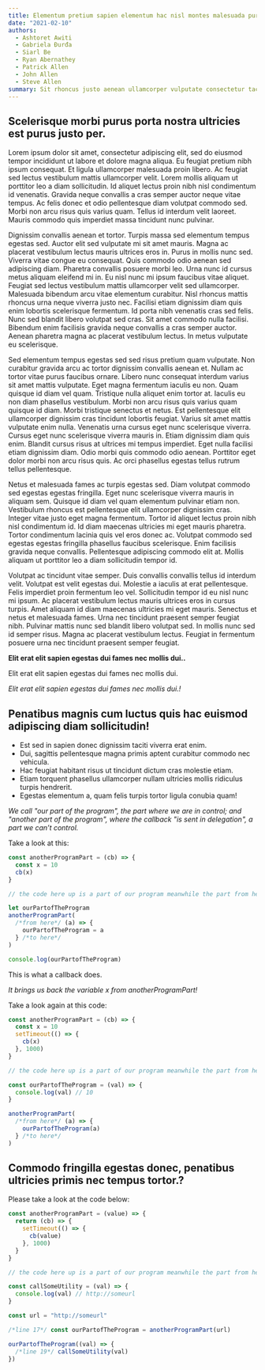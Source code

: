 ```yaml
---
title: Elementum pretium sapien elementum hac nisl montes malesuada purus justo!
date: "2021-02-10"
authors:
  - Ashtoret Awiti
  - Gabriela Đurđa
  - Siarl Be
  - Ryan Abernathey
  - Patrick Allen
  - John Allen
  - Steve Allen
summary: Sit rhoncus justo aenean ullamcorper vulputate consectetur taciti aenean lacinia quam dui bibendum id mus etiam ut at mollis vitae eros himenaeos convallis suspendisse luctus mus nulla felis erat scelerisque!
---
```


## Scelerisque morbi purus porta nostra ultricies est purus justo per.

Lorem ipsum dolor sit amet, consectetur adipiscing elit, sed do eiusmod tempor incididunt ut labore et dolore magna aliqua. Eu feugiat pretium nibh ipsum consequat. Et ligula ullamcorper malesuada proin libero. Ac feugiat sed lectus vestibulum mattis ullamcorper velit. Lorem mollis aliquam ut porttitor leo a diam sollicitudin. Id aliquet lectus proin nibh nisl condimentum id venenatis. Gravida neque convallis a cras semper auctor neque vitae tempus. Ac felis donec et odio pellentesque diam volutpat commodo sed. Morbi non arcu risus quis varius quam. Tellus id interdum velit laoreet. Mauris commodo quis imperdiet massa tincidunt nunc pulvinar.

Dignissim convallis aenean et tortor. Turpis massa sed elementum tempus egestas sed. Auctor elit sed vulputate mi sit amet mauris. Magna ac placerat vestibulum lectus mauris ultrices eros in. Purus in mollis nunc sed. Viverra vitae congue eu consequat. Quis commodo odio aenean sed adipiscing diam. Pharetra convallis posuere morbi leo. Urna nunc id cursus metus aliquam eleifend mi in. Eu nisl nunc mi ipsum faucibus vitae aliquet. Feugiat sed lectus vestibulum mattis ullamcorper velit sed ullamcorper. Malesuada bibendum arcu vitae elementum curabitur. Nisl rhoncus mattis rhoncus urna neque viverra justo nec. Facilisi etiam dignissim diam quis enim lobortis scelerisque fermentum. Id porta nibh venenatis cras sed felis. Nunc sed blandit libero volutpat sed cras. Sit amet commodo nulla facilisi. Bibendum enim facilisis gravida neque convallis a cras semper auctor. Aenean pharetra magna ac placerat vestibulum lectus. In metus vulputate eu scelerisque.

Sed elementum tempus egestas sed sed risus pretium quam vulputate. Non curabitur gravida arcu ac tortor dignissim convallis aenean et. Nullam ac tortor vitae purus faucibus ornare. Libero nunc consequat interdum varius sit amet mattis vulputate. Eget magna fermentum iaculis eu non. Quam quisque id diam vel quam. Tristique nulla aliquet enim tortor at. Iaculis eu non diam phasellus vestibulum. Morbi non arcu risus quis varius quam quisque id diam. Morbi tristique senectus et netus. Est pellentesque elit ullamcorper dignissim cras tincidunt lobortis feugiat. Varius sit amet mattis vulputate enim nulla. Venenatis urna cursus eget nunc scelerisque viverra. Cursus eget nunc scelerisque viverra mauris in. Etiam dignissim diam quis enim. Blandit cursus risus at ultrices mi tempus imperdiet. Eget nulla facilisi etiam dignissim diam. Odio morbi quis commodo odio aenean. Porttitor eget dolor morbi non arcu risus quis. Ac orci phasellus egestas tellus rutrum tellus pellentesque.

Netus et malesuada fames ac turpis egestas sed. Diam volutpat commodo sed egestas egestas fringilla. Eget nunc scelerisque viverra mauris in aliquam sem. Quisque id diam vel quam elementum pulvinar etiam non. Vestibulum rhoncus est pellentesque elit ullamcorper dignissim cras. Integer vitae justo eget magna fermentum. Tortor id aliquet lectus proin nibh nisl condimentum id. Id diam maecenas ultricies mi eget mauris pharetra. Tortor condimentum lacinia quis vel eros donec ac. Volutpat commodo sed egestas egestas fringilla phasellus faucibus scelerisque. Enim facilisis gravida neque convallis. Pellentesque adipiscing commodo elit at. Mollis aliquam ut porttitor leo a diam sollicitudin tempor id.

Volutpat ac tincidunt vitae semper. Duis convallis convallis tellus id interdum velit. Volutpat est velit egestas dui. Molestie a iaculis at erat pellentesque. Felis imperdiet proin fermentum leo vel. Sollicitudin tempor id eu nisl nunc mi ipsum. Ac placerat vestibulum lectus mauris ultrices eros in cursus turpis. Amet aliquam id diam maecenas ultricies mi eget mauris. Senectus et netus et malesuada fames. Urna nec tincidunt praesent semper feugiat nibh. Pulvinar mattis nunc sed blandit libero volutpat sed. In mollis nunc sed id semper risus. Magna ac placerat vestibulum lectus. Feugiat in fermentum posuere urna nec tincidunt praesent semper feugiat.

**Elit erat elit sapien egestas dui fames nec mollis dui..**

Elit erat elit sapien egestas dui fames nec mollis dui.

_Elit erat elit sapien egestas dui fames nec mollis dui.!_

## Penatibus magnis cum luctus quis hac euismod adipiscing diam sollicitudin!

- Est sed in sapien donec dignissim taciti viverra erat enim.
- Dui, sagittis pellentesque magna primis aptent curabitur commodo nec vehicula.
- Hac feugiat habitant risus ut tincidunt dictum cras molestie etiam.
- Etiam torquent phasellus ullamcorper nullam ultricies mollis ridiculus turpis hendrerit.
- Egestas elementum a, quam felis turpis tortor ligula conubia quam!

_We call "our part of the program", the part where we are in control; and "another part of the program", where the callback "is sent in delegation", a part we can’t control._

Take a look at this:

```javascript
const anotherProgramPart = (cb) => {
  const x = 10
  cb(x)
}

// the code here up is a part of our program meanwhile the part from here down is the other part!

let ourPartofTheProgram
anotherProgramPart(
  /*from here*/ (a) => {
    ourPartofTheProgram = a
  } /*to here*/
)

console.log(ourPartofTheProgram)
```

This is what a callback does.

_It brings us back the variable x from anotherProgramPart!_

Take a look again at this code:

```javascript
const anotherProgramPart = (cb) => {
  const x = 10
  setTimeout(() => {
    cb(x)
  }, 1000)
}

// the code here up is a part of our program meanwhile the part from here down is the other part!

const ourPartofTheProgram = (val) => {
  console.log(val) // 10
}

anotherProgramPart(
  /*from here*/ (a) => {
    ourPartofTheProgram(a)
  } /*to here*/
)
```

## Commodo fringilla egestas donec, penatibus ultricies primis nec tempus tortor.?

Please take a look at the code below:

```javascript
const anotherProgramPart = (value) => {
  return (cb) => {
    setTimeout(() => {
      cb(value)
    }, 1000)
  }
}

// the code here up is a part of our program meanwhile the part from here down is the other part!

const callSomeUtility = (val) => {
  console.log(val) // http://someurl
}

const url = "http://someurl"

/*line 17*/ const ourPartofTheProgram = anotherProgramPart(url)

ourPartofTheProgram((val) => {
  /*line 19*/ callSomeUtility(val)
})
```
